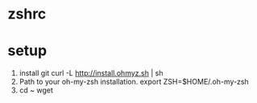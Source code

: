 # zshrc

# setup
1. install git
  curl -L http://install.ohmyz.sh | sh
2. Path to your oh-my-zsh installation.
  export ZSH=$HOME/.oh-my-zsh
3. cd ~
  wget 
